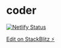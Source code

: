 # coder

[![Netlify Status](https://api.netlify.com/api/v1/badges/31ade1b1-139f-4741-b6aa-581bf89e5b2b/deploy-status)](https://app.netlify.com/sites/g2a-coder/deploys)

[Edit on StackBlitz ⚡️](https://stackblitz.com/edit/coder)
